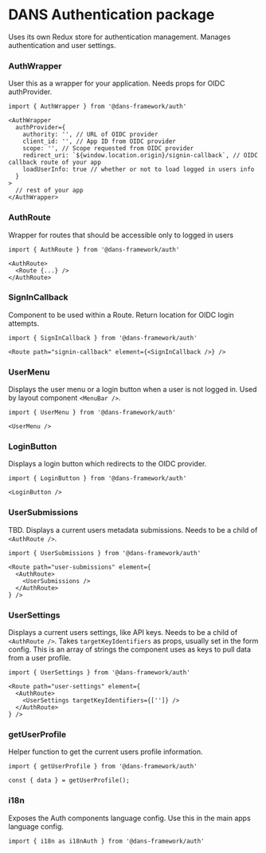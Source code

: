 # DANS Authentication package
Uses its own Redux store for authentication management. Manages authentication and user settings.

### AuthWrapper
User this as a wrapper for your application. Needs props for OIDC authProvider.

    import { AuthWrapper } from '@dans-framework/auth'

    <AuthWrapper
      authProvider={
        authority: '', // URL of OIDC provider
        client_id: '', // App ID from OIDC provider
        scope: '', // Scope requested from OIDC provider
        redirect_uri: `${window.location.origin}/signin-callback`, // OIDC callback route of your app
        loadUserInfo: true // whether or not to load logged in users info
      }
    >
      // rest of your app
    </AuthWrapper>

### AuthRoute
Wrapper for routes that should be accessible only to logged in users

    import { AuthRoute } from '@dans-framework/auth'

    <AuthRoute>
      <Route {...} />
    </AuthRoute>

### SignInCallback
Component to be used within a Route. Return location for OIDC login attempts.

    import { SignInCallback } from '@dans-framework/auth'

    <Route path="signin-callback" element={<SignInCallback />} />

### UserMenu
Displays the user menu or a login button when a user is not logged in. Used by layout component `<MenuBar />`.

    import { UserMenu } from '@dans-framework/auth'

    <UserMenu />

### LoginButton
Displays a login button which redirects to the OIDC provider.

    import { LoginButton } from '@dans-framework/auth'

    <LoginButton />

### UserSubmissions
TBD. Displays a current users metadata submissions. Needs to be a child of `<AuthRoute />`.

    import { UserSubmissions } from '@dans-framework/auth'

    <Route path="user-submissions" element={
      <AuthRoute>
        <UserSubmissions />
      </AuthRoute>
    } />

### UserSettings
Displays a current users settings, like API keys. Needs to be a child of `<AuthRoute />`. Takes `targetKeyIdentifiers` as props, usually set in the form config. This is an array of strings the component uses as keys to pull data from a user profile.

    import { UserSettings } from '@dans-framework/auth'

    <Route path="user-settings" element={
      <AuthRoute>
        <UserSettings targetKeyIdentifiers={['']} />
      </AuthRoute>
    } />

### getUserProfile
Helper function to get the current users profile information.

    import { getUserProfile } from '@dans-framework/auth'

    const { data } = getUserProfile();

### i18n
Exposes the Auth components language config. Use this in the main apps language config.

    import { i18n as i18nAuth } from '@dans-framework/auth'
